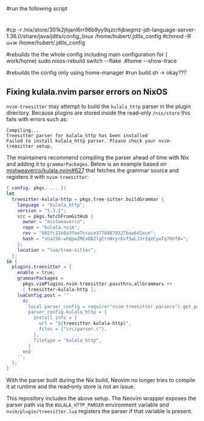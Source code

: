 #
#run the following script
#
#cp -r /nix/store/301k2jhjanl6rr96b9yy9qzcrhjbwgmz-jdt-language-server-1.36.0/share/java/jdtls/config_linux /home/hubert/.jdtls_config
#chmod -R u+w /home/hubert/.jdtls_config



#rebuilds the the whole config including main configuration for ( work/home)
sudo nixos-rebuild switch --flake .#home --show-trace

#rebuilds the config only using home-manager
#run build.sh  -> okay???




## Fixing kulala.nvim parser errors on NixOS

`nvim-treesitter` may attempt to build the `kulala_http` parser in the plugin
directory. Because plugins are stored inside the read‑only `/nix/store` this
fails with errors such as:

```
Compiling...
Treesitter parser for kulala_http has been installed
Failed to install kulala_http parser. Please check your nvim-treesitter setup.
```

The maintainers recommend compiling the parser ahead of time with Nix and
adding it to `grammarPackages`.  Below is an example based on
[mistweaverco/kulala.nvim#627](https://github.com/mistweaverco/kulala.nvim/issues/627)
that fetches the grammar source and registers it with `nvim-treesitter`:

```nix
{ config, pkgs, ... }:
let
  treesitter-kulala-http = pkgs.tree-sitter.buildGrammar {
    language = "kulala_http";
    version = "5.3.1";
    src = pkgs.fetchFromGitHub {
      owner = "mistweaverco";
      repo = "kulala.nvim";
      rev = "902fc21e8a3fee7ccace37784879327baa6d1ece";
      hash = "sha256-whQpwZMEvD62lgCrnNryrEvfSwLJJ+IqVCywTq78Vf8=";
    };
    location = "lua/tree-sitter";
  };
in {
  plugins.treesitter = {
    enable = true;
    grammarPackages =
      pkgs.vimPlugins.nvim-treesitter.passthru.allGrammars ++
      [ treesitter-kulala-http ];
    luaConfig.post = ''
      do
        local parser_config = require("nvim-treesitter.parsers").get_parser_configs()
        parser_config.kulala_http = {
          install_info = {
            url = "${treesitter-kulala-http}",
            files = {"src/parser.c"},
          },
          filetype = "kulala_http",
        }
      end
    '';
  };
}
```

With the parser built during the Nix build, Neovim no longer tries to compile
it at runtime and the read‑only store is not an issue.

This repository includes the above setup.  The Neovim wrapper exposes the parser
path via the `KULALA_HTTP_PARSER` environment variable and
`nvim/plugin/treesitter.lua` registers the parser if that variable is present.
